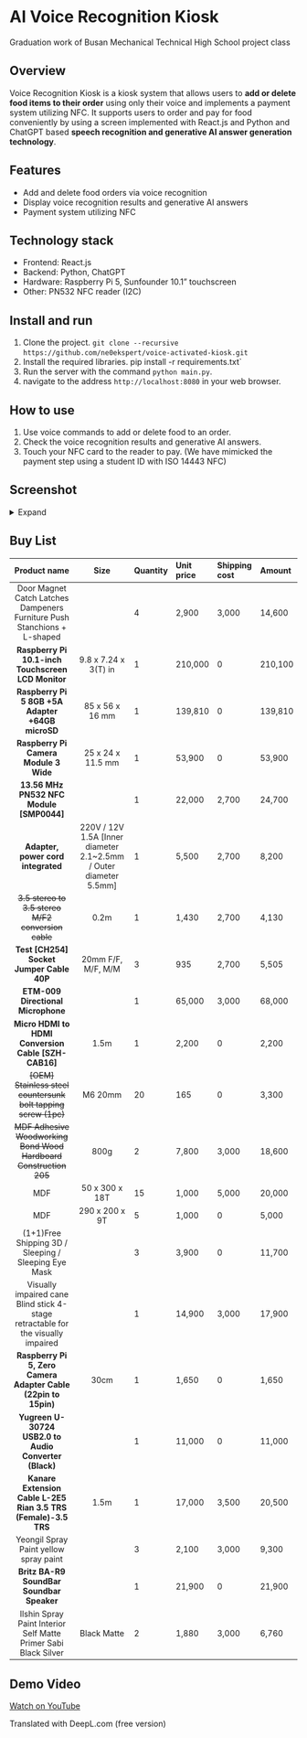 # AI Voice Recognition Kiosk

Graduation work of Busan Mechanical Technical High School project class

## Overview

Voice Recognition Kiosk is a kiosk system that allows users to **add or delete food items to their order** using only their voice and implements a payment system utilizing NFC.
It supports users to order and pay for food conveniently by using a screen implemented with React.js and Python and ChatGPT based **speech recognition and generative AI answer generation technology**.

## Features

* Add and delete food orders via voice recognition
* Display voice recognition results and generative AI answers
* Payment system utilizing NFC

## Technology stack

* Frontend: React.js
* Backend: Python, ChatGPT
* Hardware: Raspberry Pi 5, Sunfounder 10.1” touchscreen
* Other: PN532 NFC reader (I2C)

## Install and run

1. Clone the project. `git clone --recursive https://github.com/ne0ekspert/voice-activated-kiosk.git`
2. Install the required libraries. pip install -r requirements.txt`
3. Run the server with the command `python main.py`.
4. navigate to the address `http://localhost:8080` in your web browser.

## How to use

1. Use voice commands to add or delete food to an order.
2. Check the voice recognition results and generative AI answers.
3. Touch your NFC card to the reader to pay. (We have mimicked the payment step using a student ID with ISO 14443 NFC)

## Screenshot

<details>

<summary>Expand</summary>

Idle screen

![Idle Screen](./docs/main.png)

---

Order Screen

![Order Screen](./docs/order.png)

---

Order Selected Screen

![Order Screen with Items](./docs/order-selected.png)

---

Payment Selection Screen

![Payment Selection Screen](./docs/payment.png)

---

Card Payment Screen

![Card Payment Screen](./docs/payment-card.png)

---

Card Payment Success Screen

![Card Payment Success Screen](./docs/payment-card-success.png)

---

Cash Payment Screen

![Cash Payment Screen](./docs/payment-cash.png)

</details>

## Buy List

| Product name | Size | Quantity | Unit price | Shipping cost | Amount |
|:----:|:----:|:-----|:-----|:-------|:-----|
| Door Magnet Catch Latches Dampeners Furniture Push Stanchions + L-shaped | | 4 | 2,900 | 3,000 | 14,600 |
| **Raspberry Pi 10.1-inch Touchscreen LCD Monitor** | 9.8 x 7.24 x 3(T) in | 1 | 210,000 | 0 | 210,100 |
| **Raspberry Pi 5 8GB +5A Adapter +64GB microSD** | 85 x 56 x 16 mm | 1 | 139,810 | 0 | 139,810 |
| **Raspberry Pi Camera Module 3 Wide** | 25 x 24 x 11.5 mm | 1 | 53,900 | 0 | 53,900 |
| **13.56 MHz PN532 NFC Module [SMP0044]** | | 1 | 22,000 | 2,700 | 24,700 |
| **Adapter, power cord integrated** | 220V / 12V 1.5A [Inner diameter 2.1~2.5mm / Outer diameter 5.5mm] | 1 | 5,500 | 2,700 | 8,200 |
| ~~3.5 stereo to 3.5 stereo M/F2 conversion cable~~ | 0.2m | 1 | 1,430 | 2,700 | 4,130 |
| **Test [CH254] Socket Jumper Cable 40P** | 20mm F/F, M/F, M/M | 3 | 935 | 2,700 | 5,505 |
| **ETM-009 Directional Microphone** | | 1 | 65,000 | 3,000 | 68,000 |
| **Micro HDMI to HDMI Conversion Cable [SZH-CAB16]** | 1.5m | 1 | 2,200 | 0 | 2,200
| ~~[OEM] Stainless steel countersunk bolt tapping screw (1pc)~~ | M6 20mm | 20 | 165 | 0 | 3,300 |
| ~~MDF Adhesive Woodworking Bond Wood Hardboard Construction 205~~ | 800g | 2 | 7,800 | 3,000 | 18,600 |
| MDF | 50 x 300 x 18T | 15 | 1,000 | 5,000 | 20,000 |
| MDF | 290 x 200 x 9T | 5 | 1,000 | 0 | 5,000
| (1+1)Free Shipping 3D / Sleeping / Sleeping Eye Mask | | 3 | 3,900 | 0 | 11,700 |
| Visually impaired cane Blind stick 4-stage retractable for the visually impaired | | 1 | 14,900 | 3,000 | 17,900 |
| **Raspberry Pi 5, Zero Camera Adapter Cable (22pin to 15pin)** | 30cm | 1 | 1,650 | 0 | 1,650 |
| **Yugreen U-30724 USB2.0 to Audio Converter (Black)** | | 1 | 11,000 | 0 | 11,000 |
| **Kanare Extension Cable L-2E5 Rian 3.5 TRS (Female)-3.5 TRS** | 1.5m | 1 | 17,000 | 3,500 | 20,500 |
| Yeongil Spray Paint yellow spray paint | | 3 | 2,100 | 3,000 | 9,300 |
| **Britz BA-R9 SoundBar Soundbar Speaker** | | 1 | 21,900 | 0 | 21,900 |
| Ilshin Spray Paint Interior Self Matte Primer Sabi Black Silver | Black Matte | 2 | 1,880 | 3,000 | 6,760 |

## Demo Video

[Watch on YouTube](https://www.youtube.com/watch?v=Tz12pwekxME)

Translated with DeepL.com (free version)
